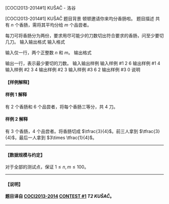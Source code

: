 



[COCI2013-2014#1] KUŠAČ - 洛谷














[COCI2013-2014#1] KUŠAČ
题目背景
顿顿邀请你来均分香肠啦。
题目描述
共有 $n$ 个香肠，需将其平均分给 $m$ 个品尝者。

每刀可将香肠分为两份，要求用尽可能少的刀数切出符合要求的香肠，问至少要切几刀。
输入输出格式
输入格式

输入仅一行，两个正整数 $n$ 和 $m$。
输出格式

输出一行，表示最少要切的刀数。
输入输出样例
输入样例 #1
2 6
输出样例 #1
4
输入样例 #2
3 4
输出样例 #2
3
输入样例 #3
6 2
输出样例 #3
0
说明
#### 【样例解释】

#### 样例 1 解释
有 $2$ 个香肠和 $6$ 个品尝者，将每个香肠三等分，共 $4$ 刀。
#### 样例 2 解释
有 $3$ 个香肠，$4$ 个品尝者。将香肠切成 $\tfrac{3}{4}$。前三人拿到 $\tfrac{3}{4}$，最后一人拿到 $3\times \tfrac{1}{4}$。

---

#### 【数据规模与约定】
对于全部的测试点，保证 $1\le n,m\le 100$。

---

#### 【说明】
**题目译自 [COCI2013-2014](https://hsin.hr/coci/archive/2013_2014/) [CONTEST #1](https://hsin.hr/coci/archive/2013_2014/contest1_tasks.pdf)  _T2 KUŠAČ_。**







